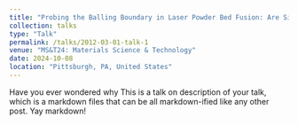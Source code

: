 ```yaml
---
title: "Probing the Balling Boundary in Laser Powder Bed Fusion: Are Single Bead Experiments Enough?"
collection: talks
type: "Talk"
permalink: /talks/2012-03-01-talk-1
venue: "MS&T24: Materials Science & Technology"
date: 2024-10-08
location: "Pittsburgh, PA, United States"
---
```


Have you ever wondered why This is a talk on description of your talk, which is a markdown files that can be all markdown-ified like any other post. Yay markdown!

